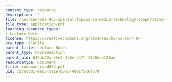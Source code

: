 ```yaml
---
content_type: resource
description: ''
file: /courses/mas-965-special-topics-in-media-technology-cooperative-machines-fall-2003/727ac6d1eec7511eb0a64991f5c64670_coopmachread09b.pdf
file_type: application/pdf
learning_resource_types:
- Lecture Notes
license: https://creativecommons.org/licenses/by-nc-sa/4.0/
ocw_type: OCWFile
parent_title: Lecture Notes
parent_type: CourseSection
parent_uid: 649ab72a-e5e3-4b6e-b47f-1728eca126ad
resourcetype: Document
title: coopmachread09b.pdf
uid: 727ac6d1-eec7-511e-b0a6-4991f5c64670
---
```

